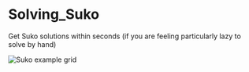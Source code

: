 # Solving_Suko
Get Suko solutions within seconds (if you are feeling particularly lazy to solve by hand)

<img src="/Suko_image.png" alt="Suko example grid"/>
